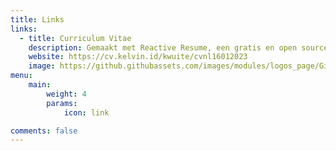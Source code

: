 ```yaml
---
title: Links
links:
  - title: Curriculum Vitae
    description: Gemaakt met Reactive Resume, een gratis en open source cv-bouwer die is ontwikkeld om de vervelende taken van het schrijven, bijwerken en delen van je cv te verlichten.
    website: https://cv.kelvin.id/kwuite/cvnl16012023
    image: https://github.githubassets.com/images/modules/logos_page/GitHub-Mark.png
menu:
    main: 
        weight: 4
        params:
            icon: link

comments: false
---
```

